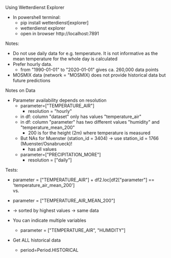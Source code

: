 Using Wetterdienst Explorer 
- In powershell terminal:
    - pip install wetterdienst[explorer]
    - wetterdienst explorer
    - open in browser http://localhost:7891

Notes:
- Do not use daily data for e.g. temperature. It is not informative as the mean temperature for the whole day is calculated
- Prefer hourly data.
    - from "1990-01-01" to "2020-01-01" gives ca. 260,000 data points
- MOSMIX data (network = "MOSMIX) does not provide historical data but future predictions


Notes on Data 
- Parameter availability depends on resolution
    - parameter=["TEMPERATURE_AIR"]
        - resolution = "hourly"
    - in df: column "dataset" only has values "temperature_air"
    - in df: column "parameter" has two different values "humidity" and "temperature_mean_200"
        - 200 is for the height (2m) where temperature is measured
    - But NAs for Muenster (station_id = 3404) -> use station_id = 1766 (Muenster/Osnabrueck)!
        - has all values
    - parameter=["PRECIPITATION_MORE"]
        - resolution = ["daily"]


Tests:
- parameter = ["TEMPERATURE_AIR"] + df2.loc[df2["parameter"] == 'temperature_air_mean_200'] \
vs.
- parameter = ["TEMPERATURE_AIR_MEAN_200"]
- -> sorted by highest values -> same data

- You can indicate multiple variables
    - parameter = ["TEMPERATURE_AIR", "HUMIDITY"]

- Get ALL historical data
    - period=Period.HISTORICAL    

